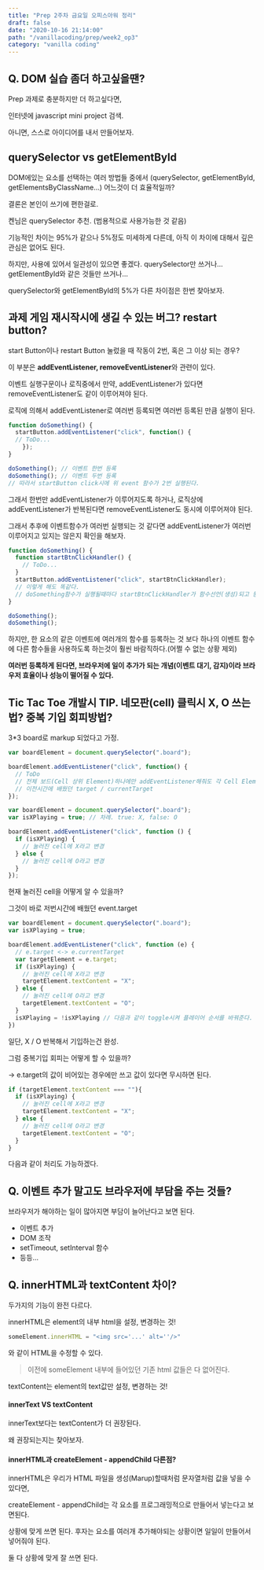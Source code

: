 ```yaml
---
title: "Prep 2주차 금요일 오피스아워 정리"
draft: false
date: "2020-10-16 21:14:00"
path: "/vanillacoding/prep/week2_op3"
category: "vanilla coding"
---
```


## Q. DOM 실습 좀더 하고싶을땐?

Prep 과제로 충분하지만 더 하고싶다면,

인터넷에 javascript mini project 검색.

아니면, 스스로 아이디어를 내서 만들어보자.



## querySelector vs getElementById

DOM에있는 요소를 선택하는 여러 방법들 중에서 (querySelector, getElementById, getElementsByClassName...) 어느것이 더 효율적일까?



결론은 본인이 쓰기에 편한걸로.

켄님은 querySelector 추천. (범용적으로 사용가능한 것 같음)

기능적인 차이는 95%가 같으나 5%정도 미세하게 다른데,
아직 이 차이에 대해서 깊은 관심은 없어도 된다.

하지만, 사용에 있어서 일관성이 있으면 좋겠다.
querySelector만 쓰거나...
getElementById와 같은 것들만 쓰거나...



querySelector와 getElementById의 5%가 다른 차이점은 한번 찾아보자.



## 과제 게임 재시작시에 생길 수 있는 버그? restart button?

start Button이나 restart Button 눌렀을 때 작동이 2번, 혹은 그 이상 되는 경우? 

이 부분은 **addEventListener, removeEventListener**와 관련이 있다. 

이벤트 실행구문이나 로직중에서 만약, addEventListener가 있다면 removeEventListener도 같이 이루어져야 된다.

로직에 의해서 addEventListener로 여러번 등록되면 여러번 등록된 만큼 실행이 된다.

```js
function doSomething() {
  startButton.addEventListener("click", function() {
  // ToDo...
	});
}

doSomething(); // 이벤트 한번 등록
doSomething(); // 이벤트 두번 등록
// 따라서 startButton click시에 위 event 함수가 2번 실행된다.
```

그래서 한번만 addEventListener가 이루어지도록 하거나, 로직상에 addEventListener가 반복된다면 removeEventListener도 동시에 이루어져야 된다.

그래서 추후에 이벤트함수가 여러번 실행되는 것 같다면 addEventListener가 여러번 이루어지고 있지는 않은지 확인을 해보자.

```js
function doSomething() {
  function startBtnClickHandler() {
    // ToDo...
  }
  startButton.addEventListener("click", startBtnClickHandler);
  // 이렇게 해도 똑같다.
  // doSomething함수가 실행될때마다 startBtnClickHandler가 함수선언(생성)되고 등록되기 때문. replace되지 않는다.
}

doSomething();
doSomething();
```

하지만, 한 요소의 같은 이벤트에 여러개의 함수를 등록하는 것 보다 하나의 이벤트 함수에 다른 함수들을 사용하도록 하는것이 훨씬 바람직하다.(어쩔 수 없는 상황 제외)

**여러번 등록하게 된다면,  브라우저에 일이 추가가 되는 개념(이벤트 대기, 감지)이라 브라우저 효율이나 성능이 떨어질 수 있다.**



## Tic Tac Toe 개발시 TIP. 네모판(cell) 클릭시 X, O 쓰는법? 중복 기입 회피방법?

3*3 board로 markup 되었다고 가정.

```js
var boardElement = document.querySelector(".board");

boardElement.addEventListener("click", function() {
  // ToDo 
  // 전체 보드(Cell 상위 Element)하나에만 addEventListener해줘도 각 Cell Element에 대해 클릭이벤트가 가능하다.
  // 이전시간에 배웠던 target / currentTarget
});
```



```js
var boardElement = document.querySelector(".board");
var isXPlaying = true; // 차례. true: X, false: O

boardElement.addEventListener("click", function () {
  if (isXPlaying) {
    // 눌러진 cell에 X라고 변경
  } else {
    // 눌러진 cell에 O라고 변경
  }
});
```

현재 눌러진 cell을 어떻게 알 수 있을까?

그것이 바로 저번시간에 배웠던 event.target

```js
var boardElement = document.querySelector(".board");
var isXPlaying = true;

boardElement.addEventListener("click", function (e) {
  // e.target <-> e.currentTarget
  var targetElement = e.target;
  if (isXPlaying) {
    // 눌러진 cell에 X라고 변경
    targetElement.textContent = "X";
  } else {
    // 눌러진 cell에 O라고 변경
    targetElement.textContent = "O";
  }
  isXPlaying = !isXPlaying // 다음과 같이 toggle시켜 플레이어 순서를 바꿔준다.
})
```

일단, X / O 반복해서 기입하는건 완성.

그럼 중복기입 회피는 어떻게 할 수 있을까?

 -> e.target의 값이 비어있는 경우에만 쓰고 값이 있다면 무시하면 된다.

```js
if (targetElement.textContent === ""){
  if (isXPlaying) {
    // 눌러진 cell에 X라고 변경
    targetElement.textContent = "X";
  } else {
    // 눌러진 cell에 O라고 변경
    targetElement.textContent = "O";
  }
}
```

다음과 같이 처리도 가능하겠다.



## Q. 이벤트 추가 말고도 브라우저에 부담을 주는 것들?

브라우저가 해야하는 일이 많아지면 부담이 늘어난다고 보면 된다.

- 이벤트 추가
- DOM 조작
- setTimeout, setInterval 함수
- 등등...



## Q. innerHTML과 textContent 차이?

두가지의 기능이 완전 다르다.

innerHTML은 element의 내부 html을 설정, 변경하는 것!

```js
someElement.innerHTML = "<img src='...' alt=''/>"
```

와 같이 HTML을 수정할 수 있다.

> 이전에 someElement 내부에 들어있던 기존 html 값들은 다 없어진다.



textContent는 element의 text값만 설정, 변경하는 것!



#### innerText VS textContent

innerText보다는 textContent가 더 권장된다.

왜 권장되는지는 찾아보자.



#### innerHTML과 createElement - appendChild 다른점?

innerHTML은 우리가 HTML 파일을 생성(Marup)할때처럼 문자열처럼 값을 넣을 수 있다면,

createElement - appendChild는 각 요소를 프로그래밍적으로 만들어서 넣는다고 보면된다.

상황에 맞게 쓰면 된다. 후자는 요소를 여러개 추가해야되는 상황이면 일일이 만들어서 넣어줘야 된다.

둘 다 상황에 맞게 잘 쓰면 된다.